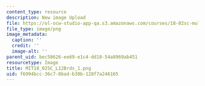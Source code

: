 ```yaml
---
content_type: resource
description: New image Upload
file: https://ol-ocw-studio-app-qa.s3.amazonaws.com/courses/18-02sc-multivariable-calculus-fall-2010/f6994bcc36c78badb30b128f7a246165_MIT18_02SC_L12Brds_1.png
file_type: image/png
image_metadata:
  caption: ''
  credit: ''
  image-alt: ''
parent_uid: bec58626-ee69-e1c4-dd18-54a8969ab451
resourcetype: Image
title: MIT18_02SC_L12Brds_1.png
uid: f6994bcc-36c7-8bad-b30b-128f7a246165
---
```


